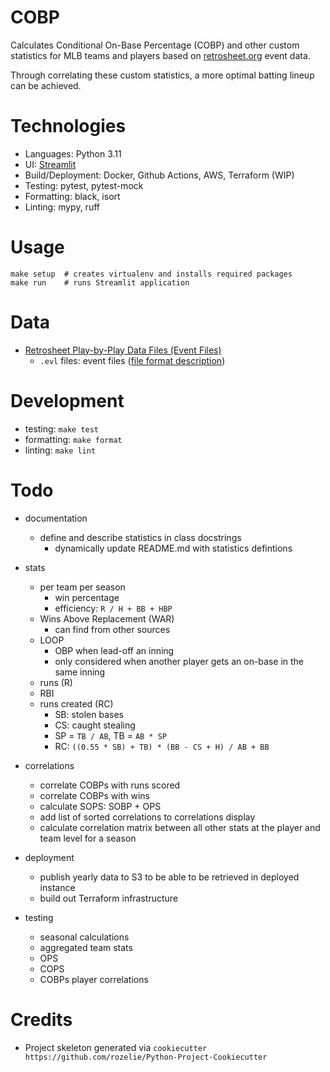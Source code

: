# COBP
Calculates Conditional On-Base Percentage (COBP) and other custom statistics for MLB
teams and players based on [retrosheet.org](retrosheet.org) event data.

Through correlating these custom statistics, a more optimal batting lineup can be achieved.

# Technologies
- Languages: Python 3.11
- UI: [Streamlit](https://streamlit.io/)
- Build/Deployment: Docker, Github Actions, AWS, Terraform (WIP)
- Testing: pytest, pytest-mock
- Formatting: black, isort
- Linting: mypy, ruff

# Usage
```shell
make setup  # creates virtualenv and installs required packages
make run    # runs Streamlit application
```

# Data
- [Retrosheet Play-by-Play Data Files (Event Files)](https://www.retrosheet.org/game.htm)
  - `.evl` files: event files ([file format description](https://www.retrosheet.org/eventfile.htm))

# Development
- testing: `make test`
- formatting: `make format`
- linting: `make lint`

# Todo
- documentation
  - define and describe statistics in class docstrings
    - dynamically update README.md with statistics defintions

- stats
  - per team per season
    - win percentage
    - efficiency: `R / H + BB + HBP`
  - Wins Above Replacement (WAR)
    - can find from other sources
  - LOOP
    - OBP when lead-off an inning
    - only considered when another player gets an on-base in the same inning
  - runs (R)
  - RBI
  - runs created (RC)
    - SB: stolen bases
    - CS: caught stealing
    - SP = `TB / AB`, TB = `AB * SP`
    - RC: `((0.55 * SB) + TB) * (BB - CS + H) / AB + BB`

  
- correlations
  - correlate COBPs with runs scored
  - correlate COBPs with wins
  - calculate SOPS: SOBP + OPS
  - add list of sorted correlations to correlations display
  - calculate correlation matrix between all other stats at the player and team level for a season

- deployment
  - publish yearly data to S3 to be able to be retrieved in deployed instance
  - build out Terraform infrastructure

- testing
  - seasonal calculations
  - aggregated team stats
  - OPS
  - COPS
  - COBPs player correlations

# Credits
- Project skeleton generated via `cookiecutter https://github.com/rozelie/Python-Project-Cookiecutter`
